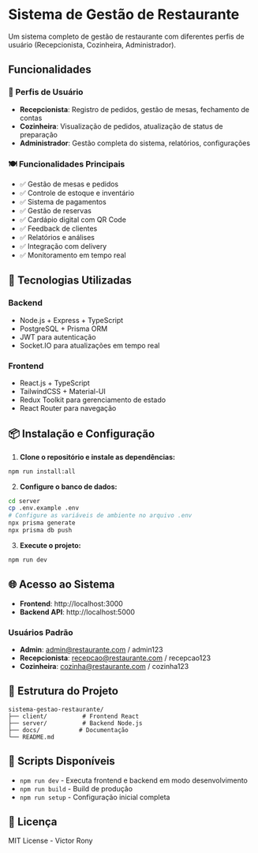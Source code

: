 # Sistema de Gestão de Restaurante

Um sistema completo de gestão de restaurante com diferentes perfis de usuário (Recepcionista, Cozinheira, Administrador).

## Funcionalidades

### 👥 Perfis de Usuário
- **Recepcionista**: Registro de pedidos, gestão de mesas, fechamento de contas
- **Cozinheira**: Visualização de pedidos, atualização de status de preparação
- **Administrador**: Gestão completa do sistema, relatórios, configurações

### 🍽️ Funcionalidades Principais
- ✅ Gestão de mesas e pedidos
- ✅ Controle de estoque e inventário
- ✅ Sistema de pagamentos
- ✅ Gestão de reservas
- ✅ Cardápio digital com QR Code
- ✅ Feedback de clientes
- ✅ Relatórios e análises
- ✅ Integração com delivery
- ✅ Monitoramento em tempo real

## 🚀 Tecnologias Utilizadas

### Backend
- Node.js + Express + TypeScript
- PostgreSQL + Prisma ORM
- JWT para autenticação
- Socket.IO para atualizações em tempo real

### Frontend
- React.js + TypeScript
- TailwindCSS + Material-UI
- Redux Toolkit para gerenciamento de estado
- React Router para navegação

## 📦 Instalação e Configuração

1. **Clone o repositório e instale as dependências:**
```bash
npm run install:all
```

2. **Configure o banco de dados:**
```bash
cd server
cp .env.example .env
# Configure as variáveis de ambiente no arquivo .env
npx prisma generate
npx prisma db push
```

3. **Execute o projeto:**
```bash
npm run dev
```

## 🌐 Acesso ao Sistema

- **Frontend**: http://localhost:3000
- **Backend API**: http://localhost:5000

### Usuários Padrão
- **Admin**: admin@restaurante.com / admin123
- **Recepcionista**: recepcao@restaurante.com / recepcao123
- **Cozinheira**: cozinha@restaurante.com / cozinha123

## 📱 Estrutura do Projeto

```
sistema-gestao-restaurante/
├── client/          # Frontend React
├── server/          # Backend Node.js
├── docs/           # Documentação
└── README.md
```

## 🔧 Scripts Disponíveis

- `npm run dev` - Executa frontend e backend em modo desenvolvimento
- `npm run build` - Build de produção
- `npm run setup` - Configuração inicial completa

## 📄 Licença

MIT License - Victor Rony
